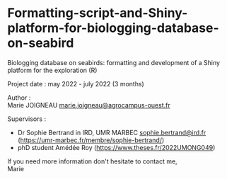 # Formatting-script-and-Shiny-platform-for-biologging-database-on-seabird
Biologging database on seabirds: formatting and development of a Shiny platform for the exploration (R)

Project date : may 2022 - july 2022 (3 months)

Author :  
Marie JOIGNEAU marie.joigneau@agrocampus-ouest.fr

Supervisors :  
- Dr Sophie Bertrand in IRD, UMR MARBEC sophie.bertrand@ird.fr (https://umr-marbec.fr/membre/sophie-bertrand/)  
- phD student Amédée Roy (https://www.theses.fr/2022UMONG049)


If you need more information don't hesitate to contact me,  
Marie
